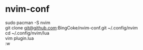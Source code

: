 # nvim-conf
sudo pacman -S nvim <br>
git clone git@github.com:BingCoke/nvim-conf.git ~/.config/nvim <br>
cd ~/.config/nvim/lua  <br>
vim plugin.lua <br>
:w <br>
